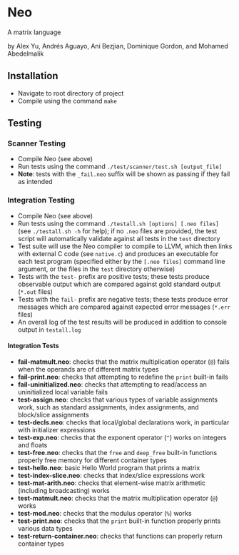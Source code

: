 # Neo

A matrix language

by Alex Yu, Andrés Aguayo, Ani Bezjian, Dominique Gordon, and Mohamed Abedelmalik

## Installation

- Navigate to root directory of project
- Compile using the command `make`

## Testing

### Scanner Testing

- Compile Neo (see above)
- Run tests using the command `./test/scanner/test.sh [output_file]`
- **Note**: tests with the `_fail.neo` suffix will be shown as passing if they fail as intended

### Integration Testing

- Compile Neo (see above)
- Run tests using the command `./testall.sh [options] [.neo files]` (see `./testall.sh -h` for help); if no `.neo` files are provided, the test script will automatically validate against all tests in the `test` directory
- Test suite will use the Neo compiler to compile to LLVM, which then links with external C code (see `native.c`) and produces an executable for each test program (specified either by the `[.neo files]` command line argument, or the files in the `test` directory otherwise)
- Tests with the `test-` prefix are positive tests; these tests produce observable output which are compared against gold standard output (`*.out` files)
- Tests with the `fail-` prefix are negative tests; these tests produce error messages which are compared against expected error messages (`*.err` files)
- An overall log of the test results will be produced in addition to console output in `testall.log`

#### Integration Tests

- **fail-matmult.neo**: checks that the matrix multiplication operator (`@`) fails when the operands are of different matrix types
- **fail-print.neo**: checks that attempting to redefine the `print` built-in fails
- **fail-uninitialized.neo**: checks that attempting to read/access an uninitialized local variable fails
- **test-assign.neo**: checks that various types of variable assignments work, such as standard assignments, index assignments, and block/slice assignments
- **test-decls.neo**: checks that local/global declarations work, in particular with initializer expressions
- **test-exp.neo**:  checks that the exponent operator (`^`) works on integers and floats
- **test-free.neo**: checks that the `free` and `deep_free` built-in functions properly free memory for different container types
- **test-hello.neo**: basic Hello World program that prints a matrix
- **test-index-slice.neo**: checks that index/slice expressions work
- **test-mat-arith.neo**: checks that element-wise matrix arithmetic (including broadcasting) works
- **test-matmult.neo**: checks that the matrix multiplication operator (`@`) works
- **test-mod.neo**: checks that the modulus operator (`%`) works
- **test-print.neo**: checks that the `print` built-in function properly prints various data types
- **test-return-container.neo**: checks that functions can properly return container types
